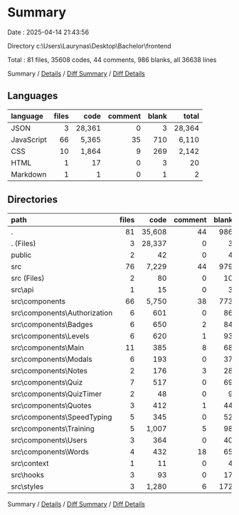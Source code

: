 # Summary

Date : 2025-04-14 21:43:56

Directory c:\\Users\\Laurynas\\Desktop\\Bachelor\\frontend

Total : 81 files,  35608 codes, 44 comments, 986 blanks, all 36638 lines

Summary / [Details](details.md) / [Diff Summary](diff.md) / [Diff Details](diff-details.md)

## Languages
| language | files | code | comment | blank | total |
| :--- | ---: | ---: | ---: | ---: | ---: |
| JSON | 3 | 28,361 | 0 | 3 | 28,364 |
| JavaScript | 66 | 5,365 | 35 | 710 | 6,110 |
| CSS | 10 | 1,864 | 9 | 269 | 2,142 |
| HTML | 1 | 17 | 0 | 3 | 20 |
| Markdown | 1 | 1 | 0 | 1 | 2 |

## Directories
| path | files | code | comment | blank | total |
| :--- | ---: | ---: | ---: | ---: | ---: |
| . | 81 | 35,608 | 44 | 986 | 36,638 |
| . (Files) | 3 | 28,337 | 0 | 3 | 28,340 |
| public | 2 | 42 | 0 | 4 | 46 |
| src | 76 | 7,229 | 44 | 979 | 8,252 |
| src (Files) | 2 | 80 | 0 | 10 | 90 |
| src\\api | 1 | 15 | 0 | 3 | 18 |
| src\\components | 66 | 5,750 | 38 | 773 | 6,561 |
| src\\components\\Authorization | 6 | 601 | 0 | 86 | 687 |
| src\\components\\Badges | 6 | 650 | 2 | 84 | 736 |
| src\\components\\Levels | 6 | 620 | 1 | 93 | 714 |
| src\\components\\Main | 11 | 385 | 8 | 68 | 461 |
| src\\components\\Modals | 6 | 193 | 0 | 37 | 230 |
| src\\components\\Notes | 2 | 176 | 3 | 28 | 207 |
| src\\components\\Quiz | 7 | 517 | 0 | 69 | 586 |
| src\\components\\QuizTimer | 2 | 48 | 0 | 9 | 57 |
| src\\components\\Quotes | 3 | 412 | 1 | 44 | 457 |
| src\\components\\SpeedTyping | 5 | 345 | 0 | 52 | 397 |
| src\\components\\Training | 5 | 1,007 | 5 | 98 | 1,110 |
| src\\components\\Users | 3 | 364 | 0 | 40 | 404 |
| src\\components\\Words | 4 | 432 | 18 | 65 | 515 |
| src\\context | 1 | 11 | 0 | 4 | 15 |
| src\\hooks | 3 | 93 | 0 | 17 | 110 |
| src\\styles | 3 | 1,280 | 6 | 172 | 1,458 |

Summary / [Details](details.md) / [Diff Summary](diff.md) / [Diff Details](diff-details.md)